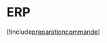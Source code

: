 # ERP

[!include[preparationcommande](erp.preparationcommande.autogen.md)]









































